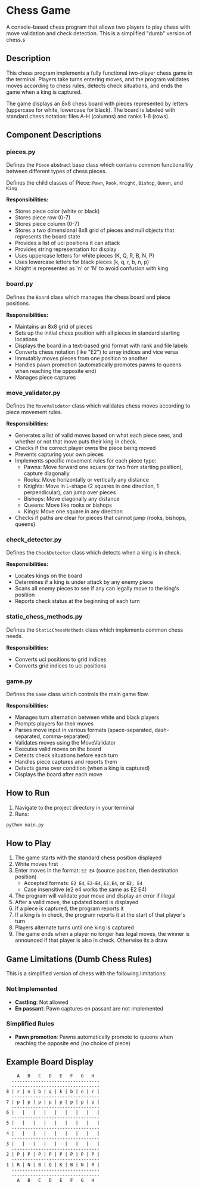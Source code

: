 # Chess Game

A console-based chess program that allows two players to play chess with move validation and check detection. This is a simplified "dumb" version of chess.s

## Description

This chess program implements a fully functional two-player chess game in the terminal. Players take turns entering moves, and the program validates moves according to chess rules, detects check situations, and ends the game when a king is captured.

The game displays an 8x8 chess board with pieces represented by letters (uppercase for white, lowercase for black). The board is labeled with standard chess notation: files A-H (columns) and ranks 1-8 (rows).

## Component Descriptions

### pieces.py
Defines the `Piece` abstract base class which contains common functionallity between different types of chess pieces.

Defines the child classes of Piece: `Pawn`, `Rook`, `Knight`, `Bishop`, `Queen`, and `King`

**Responsibilities:**
- Stores piece color (white or black)
- Stores piece row (0-7)
- Stores piece column (0-7)
- Stores a two dimensional 8x8 grid of pieces and null objects that represents the board state
- Provides a list of uci positions it can attack
- Provides string representation for display
- Uses uppercase letters for white pieces (K, Q, R, B, N, P)
- Uses lowercase letters for black pieces (k, q, r, b, n, p)
- Knight is represented as 'n' or 'N' to avoid confusion with king

### board.py
Defines the `Board` class which manages the chess board and piece positions.

**Responsibilities:**
- Maintains an 8x8 grid of pieces
- Sets up the initial chess position with all pieces in standard starting locations
- Displays the board in a text-based grid format with rank and file labels
- Converts chess notation (like "E2") to array indices and vice versa
- Immutably moves pieces from one position to another 
- Handles pawn promotion (automatically promotes pawns to queens when reaching the opposite end)
- Manages piece captures

### move_validator.py
Defines the `MoveValidator` class which validates chess moves according to piece movement rules.

**Responsibilities:**
- Generates a list of valid moves based on what each piece sees, and whether or not that move puts their king in check.
- Checks if the correct player owns the piece being moved
- Prevents capturing your own pieces
- Implements specific movement rules for each piece type:
  - Pawns: Move forward one square (or two from starting position), capture diagonally
  - Rooks: Move horizontally or vertically any distance
  - Knights: Move in L-shape (2 squares in one direction, 1 perpendicular), can jump over pieces
  - Bishops: Move diagonally any distance
  - Queens: Move like rooks or bishops
  - Kings: Move one square in any direction
- Checks if paths are clear for pieces that cannot jump (rooks, bishops, queens)

### check_detector.py
Defines the `CheckDetector` class which detects when a king is in check.

**Responsibilities:**
- Locates kings on the board
- Determines if a king is under attack by any enemy piece
- Scans all enemy pieces to see if any can legally move to the king's position
- Reports check status at the beginning of each turn

### static_chess_methods.py

Defines the `StaticChessMethods` class which implements common chess needs.

**Responsibilities:**
- Converts uci positions to grid indices
- Converts grid indices to uci positions

### game.py
Defines the `Game` class which controls the main game flow.

**Responsibilities:**
- Manages turn alternation between white and black players
- Prompts players for their moves
- Parses move input in various formats (space-separated, dash-separated, comma-separated)
- Validates moves using the MoveValidator
- Executes valid moves on the board
- Detects check situations before each turn
- Handles piece captures and reports them
- Detects game over condition (when a king is captured)
- Displays the board after each move

## How to Run

1. Navigate to the project directory in your terminal
2. Runs:

```bash
python main.py
```

## How to Play

1. The game starts with the standard chess position displayed
2. White moves first
3. Enter moves in the format: `E2 E4` (source position, then destination position)
   - Accepted formats: `E2 E4`, `E2-E4`, `E2,E4`, or `E2, E4`
   - Case insensitive (e2 e4 works the same as E2 E4)
4. The program will validate your move and display an error if illegal
5. After a valid move, the updated board is displayed
6. If a piece is captured, the program reports it
7. If a king is in check, the program reports it at the start of that player's turn
8. Players alternate turns until one king is captured
9. The game ends when a player no longer has legal moves, the winner is announced if that player is also in check. Otherwise its a draw

## Game Limitations (Dumb Chess Rules)

This is a simplified version of chess with the following limitations:

### Not Implemented
- **Castling**: Not allowed
- **En passant**: Pawn captures en passant are not implemented

### Simplified Rules
- **Pawn promotion**: Pawns automatically promote to queens when reaching the opposite end (no choice of piece)

## Example Board Display

```
    A   B   C   D   E   F   G   H
  ---------------------------------
  ---------------------------------
8 | r | n | b | q | k | b | n | r |
  ---------------------------------
7 | p | p | p | p | p | p | p | p |
  ---------------------------------
6 |   |   |   |   |   |   |   |   |
  ---------------------------------
5 |   |   |   |   |   |   |   |   |
  ---------------------------------
4 |   |   |   |   |   |   |   |   |
  ---------------------------------
3 |   |   |   |   |   |   |   |   |
  ---------------------------------
2 | P | P | P | P | P | P | P | P |
  ---------------------------------
1 | R | N | B | Q | K | B | N | R |
  ---------------------------------
  ---------------------------------
    A   B   C   D   E   F   G   H
```